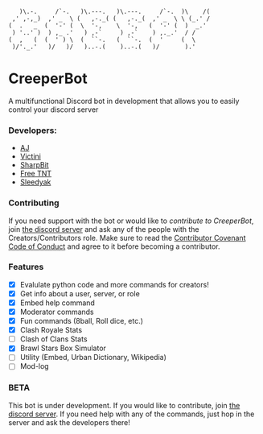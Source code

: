 ```
   )\.-.     /`-.   )\.---.   )\.---.     /`-.  )\    /(
 ,' ,-,_)  ,' _  \ (   ,-._( (   ,-._(  ,' _  \ \ (_.' /
(  .   _  (  '-' (  \  '-,    \  '-,   (  '-' (  )  _.'
 ) '..' )  ) ,_ .'   ) ,-`     ) ,-`    ) ,._.'  / /
(  ,   (  (  ' ) \  (  ``-.   (  ``-.  (  '     (  \
 )/'._.'   )/   )/   )..-.(    )..-.(   )/       ).'
```

# CreeperBot
A multifunctional Discord bot in development that allows you to easily control your discord server

### Developers:
- [AJ](https://github.com/aj20418)
- [Victini](https://github.com/umbresp)
- [SharpBit](https://github.com/SharpBit)
- [Free TNT](https://github.com/freetnt5852)
- [Sleedyak](https://github.com/Sleedyak)

### Contributing
If you need support with the bot or would like to *contribute to CreeperBot*, join [the discord server](https://discord.gg/hEPxEX6) and ask any of the people with the Creators/Contributors role. Make sure to read the [Contributor Covenant Code of Conduct](https://github.com/cree-py/creepy.py/wiki/Contributor-Covenant-Code-of-Conduct) and agree to it before becoming a contributor.

### Features
- [x] Evalulate python code and more commands for creators!
- [x] Get info about a user, server, or role
- [x] Embed help command
- [x] Moderator commands
- [x] Fun commands (8ball, Roll dice, etc.)
- [x] Clash Royale Stats
- [ ] Clash of Clans Stats
- [x] Brawl Stars Box Simulator
- [ ] Utility (Embed, Urban Dictionary, Wikipedia)
- [ ] Mod-log

### BETA
This bot is under development. If you would like to contribute, join [the discord server](https://discord.gg/hEPxEX6). If you need help with any of the commands, just hop in the server and ask the developers there!
